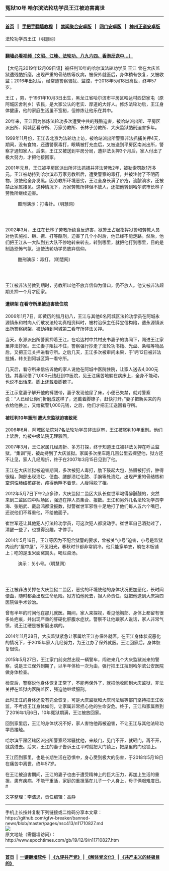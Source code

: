 ### 冤狱10年 哈尔滨法轮功学员王江被迫害离世
------------------------

#### [首页](https://github.com/gfw-breaker/banned-news/blob/master/README.md) &nbsp;&nbsp;|&nbsp;&nbsp; [手把手翻墙教程](https://github.com/gfw-breaker/guides/wiki) &nbsp;&nbsp;|&nbsp;&nbsp; [禁闻聚合安卓版](https://github.com/gfw-breaker/bn-android) &nbsp;&nbsp;|&nbsp;&nbsp; [网门安卓版](https://github.com/oGate2/oGate) &nbsp;&nbsp;|&nbsp;&nbsp; [神州正道安卓版](https://github.com/SzzdOgate/update) 



<div><img alt="" class="aligncenter wp-post-image" src="http://i.epochtimes.com/assets/uploads/2019/12/11-4-600x400.jpg"/>
<div class="red16 caption">
 法轮功学员王江（明慧网）
</div>
</div><hr/>

#### [翻墙必看视频（文昭、江峰、法轮功、八九六四、香港反送中...）](https://github.com/gfw-breaker/banned-news/blob/master/pages/link3.md)

<div><p>
 【大纪元2019年12月09日讯】被枉判10年的哈尔滨法轮功学员
 <ok href="http://www.epochtimes.com/gb/tag/%E7%8E%8B%E6%B1%9F.html">
  王江
 </ok>
 曾在大庆监狱遭残酷折磨，出现严重的骨结核等疾病，被保外就医后，身体稍有恢复，又被收监；2016年出狱后，经常遭警察骚扰、监控，于2018年5月18日离世，终年57岁。
</p>
<p>
 <ok href="http://www.epochtimes.com/gb/tag/%E7%8E%8B%E6%B1%9F.html">
  王江
 </ok>
 ，男，于1961年10月3日出生，黑龙江省哈尔滨市平房区哈达村西岱家屯（原阿城区舍利乡）农民，是大家公认的老实、厚道的大好人。修炼法轮功后，王江身体健康，他的家庭生活虽不宽裕，但修炼让他乐在其中。
</p>
<p>
 20年来，王江因为修炼法轮功多次遭受中共的残酷迫害，被哈站派出所、平房区派出所、阿城区看守所、万家劳教所、长林子劳教所、大庆监狱酷刑迫害多年。
</p>
<p>
 1999年11月份，王江去北京为法轮功上访，被哈站派出所警察非法抓捕关押4天，期间，没有食物，还遭警察毒打，眼睛被打充血后，又被送到平房区南派出所，警察才通知家人。后来，王江又被送到平房分局，遭非法关押3个月后，家人付出了极大努力，才把他接回家。
</p>
<p>
 2001年元旦，王江被平房区派出所非法抓捕并非法劳教2年，被勒索罚款1万多元。王江被劫持到哈尔滨市万家劳教所后，遭受警察的毒打，并被注射了不明药物，致使他全身发黑。因劳教所环境恶劣，王江全身长满了疥疮，流脓淌水，还被禁止家属接见。这种情况下，万家劳教所非但不放人，还把他转到哈尔滨市长林子劳教所继续迫害。
</p>
<figure class="wp-caption aligncenter" id="attachment_11710849" style="width: 258px">
 <ok href="http://i.epochtimes.com/assets/uploads/2019/12/2004-9-1-liaokuxing14.jpg">
  <img alt="" class="wp-image-11710849" src="http://i.epochtimes.com/assets/uploads/2019/12/2004-9-1-liaokuxing14-600x449.jpg"/>
 </ok>
 <br/><figcaption class="wp-caption-text">
  酷刑演示：打毒针。（明慧网）
 </figcaption><br/>
</figure><br/>
<p>
 2002年3月，王江在长林子劳教所绝食反迫害，狱警王占起指挥狱警和劳教人员对他实施推、掰、撅、打等酷刑，迫害了几个小时后，他已经不能走路。然后，他们把王江从一大队到五大队不停地转来转去，转到哪里，就把他打到哪里，目的是制造恐怖气氛，迫使法轮功学员放弃信仰。
</p>
<figure class="wp-caption aligncenter" id="attachment_11710850" style="width: 286px">
 <ok href="http://i.epochtimes.com/assets/uploads/2019/12/2005-3-19-clz-01.jpg">
  <img alt="" class="wp-image-11710850" src="http://i.epochtimes.com/assets/uploads/2019/12/2005-3-19-clz-01-600x522.jpg"/>
 </ok>
 <br/><figcaption class="wp-caption-text">
  酷刑演示：毒打。（明慧网）
 </figcaption><br/>
</figure><br/>
<p>
 王江被非法劳教到期时，劳教所以他不放弃信仰为借口，仍不放人。他又被非法超期关押一个月才回家。
</p>
<h4>
 <b>
  遭绑架 在看守所里被迫害致住院
 </b>
</h4>
<p>
 2006年1月7日，即黄历的腊月初八，王江与其他6名阿城区法轮功学员在阿城永源镇永和村向人们散发法轮功真相资料时，被村治保主任薛宝信构陷，遭永源镇派出所警察绑架，被劫持到阿城第二看守所非法关押。
</p>
<p>
 当天，永源派出所警察押着王江，在哈达村中共村支书妻子的协同下，闯进王江家里非法抄家。王江妻子阻拦不住，警察强行抄走了法轮功书籍、光盘、条幅等物品后，又把王江关押进看守所。之后几天，王江多次被审问未果，于1月12日被非法批捕，转关到阿城区第一看守所。
</p>
<p>
 几天后，看守所来信告诉他的家人说他在阿城中医院住院，让家人送去4,000元钱。其妻现借了1,000元钱赶到中医院，见王江痛苦地躺在病床上，全身不能动，也说不出话来，脚上还戴着脚镣子。
</p>
<p>
 王江示意妻子解开他的裤腰带，妻子发现他尿了床，小便已失禁，就对警察说：“人已经让你们折磨成这样了，还戴着脚镣子，赶快打开。”妻子把新买来的内衣给他换上，又给狱警1,000元钱，之后，他们才把王江送回看守所。
</p>
<h4>
 <b>
  被枉判10年重刑 遭大庆监狱迫害致死
 </b>
</h4>
<p>
 2006年6月，阿城区法院对7名法轮功学员非法庭审，王江被冤判10年重刑。他们上诉后，均被中级法院无理驳回。
</p>
<p>
 2007年3月，王江家属几经周折、多方打探，终于知道王江被非法关押在呼兰监狱，“集训”完，被劫持到了大庆监狱。家属多次坐车跑几百公里去探望他，狱方还不让见，家人几经周折，终于在2007年3月15日见到了他。
</p>
<p>
 王江在大庆监狱被迫害期间，多次被犯人毒打，肋下鼓起大包，胳膊被打折，肿得很粗，胸部出现溃烂、便血、腰部溃烂化脓、手腕等处溃烂，出现严重的骨结核和空洞性肺结核症状，疼得他睡不着觉，人瘦得脱了相。
</p>
<p>
 2012年5月7日下午2点多钟，大庆监狱二监区大队长崔世军喝得醉醺醺的，突然来到二监区四中队场区，强迫在押人员集合、报数。王江和另外几名法轮功学员李海、张魁武、戴启鸿都没报数，狱警崔世军邪性十足地打了他们每人五六个嘴巴，还说他们不尊重他，不给他面子。
</p>
<p>
 崔世军还让其他犯人打法轮功学员，可这次犯人都没动手。崔世军自己酒劲过了，清醒一些了，也觉得没趣，才停手。
</p>
<p>
 2014年5月16日，王江等因为不配合狱警的要求，曾被关“小号”迫害，小号是监狱内设的“屋中屋”，不见阳光，春秋时节都非常阴冷。他只能穿单衣，躺在木板铺上；吃的是玉米面窝窝头，喝烂菜汤。
</p>
<figure class="wp-caption aligncenter" id="attachment_11710851" style="width: 271px">
 <ok href="http://i.epochtimes.com/assets/uploads/2019/12/2005-10-15-heizuizi-06.jpg">
  <img alt="" class="wp-image-11710851" src="http://i.epochtimes.com/assets/uploads/2019/12/2005-10-15-heizuizi-06-600x450.jpg"/>
 </ok>
 <br/><figcaption class="wp-caption-text">
  演示：关小号。（明慧网）
 </figcaption><br/>
</figure><br/>
<div class="ar_articleContent" id="ar_bArticleContent">
 <p>
  王江被非法关押在大庆监狱二监区，恶劣的环境使他的身体状况更加恶化，长时间便血，随时都会出现生命危险。狱方怕他死去，担人命责任，就把他送到大庆第四医院做手术诊治。
 </p>
 <p>
  曾有半年的时间他在那儿就医。期间，家人来探视，看见他胸部、身体上都留有很多处疤痕，并出现严重的肝硬化肝腹水症状。警察不让他跟家人说话，家人非常气愤，说王江硬是被折磨出病的。
 </p>
 <p>
  2014年11月28日，大庆监狱紧急让家属给王江办保外就医。在王江身体状况恶化的情况下，于2015年家人几经努力，为王江办了保外就医。王江回家后，身体恢复很快。
 </p>
 <p>
  2015年5月27日，王江家门前突然出现一辆警车，闯进来几个大庆监狱派来的警察，说是王江保外到期了，以半年体检一次为由，强行把王江拉到哈尔滨公安医院做身体检查。
 </p>
 <p>
  检查后，警察说他身体恢复正常了，不能再保外了，就把他收回到大庆监狱，非法关押在监狱内医院监区，强迫他继续服刑。
 </p>
 <p>
  此时王江的身体还没有完全恢复，可是大庆监狱和大庆司法局等部门坚持把王江收监，不考虑王江身体如何，让家属非常担心他的生命安危。终于，王江和家属熬到了2016年1月6日，10年冤狱期满，王江被放回家。
 </p>
 <p>
  回到家里后，王江的身体状况不好，家人害怕他再被迫害，不让王江与其他法轮功学员接触。
 </p>
 <p>
  哈尔滨平房区辖区派出所警察经常骚扰他，来敲门，见门不开，就砸门，再不开，就跳进去。后来，王江的妻子告诉王江平时就把大门锁上，把屋里的门也锁上。
 </p>
 <p>
  王江回到家里，也是长期生活在恐惧中，身心受到极大的伤害，于2018年5月18日在痛苦中离世，终年57岁。
 </p>
 <p>
  在王江被迫害期间，王江的妻子也由于遭受精神上的巨大压力，再加上生活的重担，患有疾病，不能干重活，家庭的重担落在儿子一个人身上，母子俩艰难度日。#
 </p>
 <p>
  文字整理：李洁思，责任编辑：高静
 </p>
</div>
</div>
<hr/>
手机上长按并复制下列链接或二维码分享本文章：<br/>
https://github.com/gfw-breaker/banned-news/blob/master/pages/nsc413/n11710827.md <br/>
<a href='https://github.com/gfw-breaker/banned-news/blob/master/pages/nsc413/n11710827.md'><img src='https://github.com/gfw-breaker/banned-news/blob/master/pages/nsc413/n11710827.md.png'/></a> <br/>
原文地址（需翻墙访问）：http://www.epochtimes.com/gb/19/12/9/n11710827.htm


------------------------
#### [首页](https://github.com/gfw-breaker/banned-news/blob/master/README.md) &nbsp;|&nbsp; [一键翻墙软件](https://github.com/gfw-breaker/nogfw/blob/master/README.md) &nbsp;| [《九评共产党》](https://github.com/gfw-breaker/9ping.md/blob/master/README.md#九评之一评共产党是什么) | [《解体党文化》](https://github.com/gfw-breaker/jtdwh.md/blob/master/README.md) | [《共产主义的终极目的》](https://github.com/gfw-breaker/gczydzjmd.md/blob/master/README.md)


<img src='http://gfw-breaker.win/banned-news/pages/nsc413/n11710827.md' width='0px' height='0px'/>